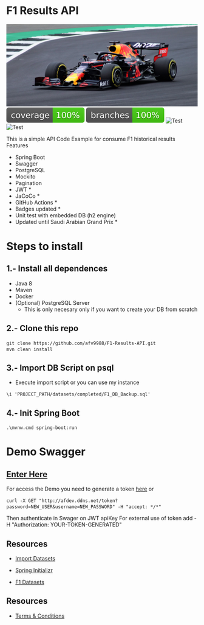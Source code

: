 # F1 Results API 

![CC0 Public Domain](https://raw.githubusercontent.com/afv9988/F1-Results-API/main/src/main/resources/RB19.jpg)
![Coverage](.github/badges/jacoco.svg)
![Branch](.github/badges/branches.svg)
![Test](https://github.com/afv9988/F1-Results-API/actions/workflows/tests-service.yaml/badge.svg)
![Test](https://github.com/afv9988/F1-Results-API/actions/workflows/tests-embedded.yaml/badge.svg)

This is a simple API Code Example for consume F1 historical results 
Features
- Spring Boot
- Swagger
- PostgreSQL
- Mockito
- Pagination
- JWT *
- JaCoCo *
- GitHub Actions *
- Badges updated *
- Unit test with embedded DB (h2 engine)
- Updated until Saudi Arabian Grand Prix *

# Steps to install

## 1.- Install all dependences
* Java 8
* Maven
* Docker
* (Optional) PostgreSQL Server
  * This is only necesary only if you want to create your DB from scratch 

## 2.- Clone this repo
```
git clone https://github.com/afv9988/F1-Results-API.git
mvn clean install
```

## 3.- Import DB Script on psql
* Execute import script or you can use my instance
```
\i 'PROJECT_PATH/datasets/completed/F1_DB_Backup.sql'
```

## 4.- Init Spring Boot
```
.\mvnw.cmd spring-boot:run
```

# Demo Swagger
## [Enter Here](http://afdev.ddns.net/swagger-ui.html#/results-controller)

For access the Demo you need to generate a token [here](http://afdev.ddns.net/token?password=PASSWORD&username=USER) or
```
curl -X GET "http://afdev.ddns.net/token?password=NEW_USER&username=NEW_PASSWORD" -H "accept: */*"
```
Then authenticate in Swager on JWT apiKey
For external use of token add -H "Authorization: YOUR-TOKEN-GENERATED"

## Resources
* [Import Datasets](https://hasura.io/docs/latest/schema/postgres/postgres-guides/import-data-from-csv/)

* [Spring Initializr](https://start.spring.io/#!type=maven-project&language=java&platformVersion=2.7.9&packaging=war&jvmVersion=1.8&groupId=com.apex&artifactId=demo&name=demo&description=F1%20API%20using%20GraphQL%20-%20Spring%20Boot%20-%20Mockito&packageName=com.apex.demo&dependencies=web,data-jpa,postgresql,graphql)

* [F1 Datasets](https://ergast.com/mrd/db/)

## Resources

* [Terms & Conditions](https://raw.githubusercontent.com/afv9988/F1-Results-API/main/src/main/resources/TNC.txt)
